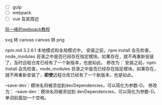 - [ ] gulp
- [ ] webpack
- [ ] vue 及其周边

[阮一峰的webpack教程](https://github.com/ruanyf/webpack-demos)

svg 转 canvas
canvas 转 png

npm.md 3.2.6.1 本地模式和全局模式中，
安装之前，npm install 会先检查，node_modules 目录之中是否已经存在指定模块。如果存在，就不再重新安装了，及时远程仓库已经有了一个新版本，也是如此。
修改为：
安装之前，npm install 会先检查，node_modules 目录之中是否已经存在指定模块。如果存在，就不再重新安装了，**即使**远程仓库已经有了一个新版本，也是如此。

–save-dev：模块名将被添加到devDependencies，可以简化为参数-D。
修改为：
–save-dev：模块名将被添加到 devDependencies，可以简化为参数-D。
单词前面加一个空格。


